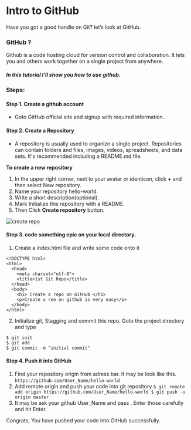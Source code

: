 # Intro to GitHub

Have you got a good handle on Git? let’s look at GitHub.

### GitHub ?
Github is a code hosting cloud for version control and collaboration. It lets you and others work together on a single project from anywhere.

##### In this tutorial I'll show you how to use github.

### Steps:
#### Step 1. Create a github account
* Goto GitHub official site and signup with required information.



#### Step 2. Create a Repository
 * A repository is usually used to organize a single project. Repositories can contain folders and files, images, videos, spreadsheets, and data sets. It's recommended including a README.md file.

 **To create a new repository**

  1. In the upper right corner, next to your avatar or identicon, click **+**  and then select New repository.
  2. Name your repository hello-world.
  3. Write a short description(optional).
  4. Mark Initialize this repository with a README.
  5. Then Click **Create repository** button.

![create repo](https://user-images.githubusercontent.com/27342413/29606997-b1adfce4-8811-11e7-93b8-0380f9acba5e.jpg)

#### Step 3. code something epic on your local directory.
  1. Create a index.html file and write some code onto it
  ```
  <!DOCTYPE html>
  <html>
    <head>
      <meta charset="utf-8">
      <title>1st Git Repo</title>
    </head>
    <body>
      <h1> Create a repo on GitHub </h1>
      <p>Create a reo on github is very easy</p>
    </body>
  </html>
  ```

  2. Initialize git, Stagging and commit this repo. Goto the project directory and type

  ```
  $ git init
  $ git add .
  $ git commit -m "initial commit"
  ```


#### Step 4. Push it into GitHub
  1. Find your repository origin from adress bar. It may be look like this.
    ```
    https://github.com/User_Name/hello-world
    ```
  2. Add remote origin and push your code into git repository
    ```
    $ git remote add origin https://github.com/User_Name/hello-world
    $ git push -u origin master
    ```
  3. It may be ask your github User_Name and pass . Enter those carefully and hit Enter.

Congrats, You have pushed your code into GitHub successfully.
